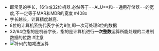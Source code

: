 
  - 即常见的字长，16位或32位机器.必然等于==ALU==和==通用存储器==的宽度,不一定等于MAR和MDR的宽度 #408x 
  - 字长越长，计算精度越高.
  - 8位的计算机系统代表字长为8位,即一次可处理8位的数据
  - 32/64位指的是机器字长，指的是计算机进行**一次整数**运算所能处理的二进制数据的位数 #注意
  - ![补码的加减法运算](考研/408/计算机组成原理/补码的加减法运算.md#补码的加减法运算)